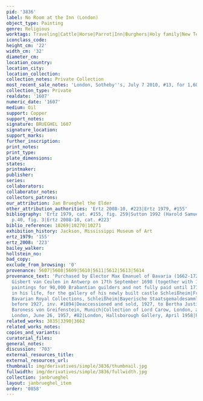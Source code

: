```yaml
---
pid: '3836'
label: No Room at the Inn (London)
object_type: Painting
genre: Religious
worktags: Traveling|Cattle|Horse|Parrot|Inn|Burghers|Holy family|New Testament|Road|Wagon
iconclass_code:
height_cm: '22'
width_cm: '32'
diameter_cm:
location_country:
location_city:
location_collection:
collection_notes: Private Collection
most_recent_sale_notes: 'London, Sotheby''s, July 7 2010, #13, for 1,609,250 pounds'
collection_type: Private
realdate: '1607'
numeric_date: '1607'
medium: Oil
support: Copper
support_notes:
signature: BRUEGHEL 1607
signature_location:
support_marks:
further_inscription:
print_notes:
print_type:
plate_dimensions:
states:
printmaker:
publisher:
series:
collaborators:
collaborator_notes:
collectors_patrons:
our_attribution: Jan Brueghel the Elder
other_attribution_authorities: 'Ertz 2008-10, #223|Ertz 1979, #155'
bibliography: 'Ertz 1979, cat. #155, fig. 259|Sutton 1992 (Harold Samuel Collection),
  p.40, fig. 3|Ertz 2008-10, cat. #223'
biblio_reference: 10269|10270|10271
exhibition_history: Jackson, Mississippi Museum of Art
ertz_1979: '155'
ertz_2008: '223'
bailey_walker:
hollstein_no:
bad_copy:
exclude_from_browsing: '0'
provenance: 5607|5608|5609|5610|5611|5612|5613|5614
provenance_text: 'Purchased by Elector Max Emanuel of Bavaria (1662-1726) either from
  Gisbert van Ceulen in Antwerp on 17th September 1698 (together with 104 other important
  paintings for 90,000 Brabantian guilders and not fully paid until 1774), or later
  in his life, for the gallery of his newly built castle Schleißheim|From 1806 in
  Bavarian Royal Collections, Schleißheim|Bayerische Staatsgemaldesammlungen, Munich,
  before 1927, inv. #1894|Deaccessioned and sold, 1927, to Bertha Justina Schedel,
  Baroness von Greifenstein, Munich|Collection of Lord Carow, London, after 1927|Sotheby''s,
  London, June 26, 1957, #82|London, Hallsborough Gallery, April 1958|Private collection'
related_works: 3835|3390|3662
related_works_notes:
copies_and_variants:
curatorial_files:
general_notes:
discussion: '703'
external_resources_title:
external_resources_url:
thumbnail: img/derivatives/simple/3836/thumbnail.jpg
fullwidth: img/derivatives/simple/3836/fullwidth.jpg
collection: janbrueghel
layout: janbrueghel_item
order: '0858'
---
```

